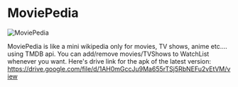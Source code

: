 # MoviePedia

![MoviePedia](https://github.com/Rohit-KK15/MoviePedia/assets/105338950/c791e2b1-7a52-48d0-8ea8-e7f4391e8f7f)

MoviePedia is like a mini wikipedia only for movies, TV shows, anime etc.... using TMDB api. 
You can add/remove movies/TVShows to WatchList whenever you want.
Here's drive link for the apk of the latest version:  https://drive.google.com/file/d/1AH0mGccJu9Ma655rTSj5RbNEFu2vEtVM/view
